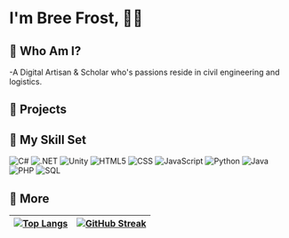 <h1> I'm Bree Frost, <span title="Hello World!" > &#128075;&#127760; </span> </h1>

## :book: Who Am I?  
-A Digital Artisan & Scholar who's passions reside in civil engineering and logistics. 




## :book: Projects




## :book: My Skill Set

![C#](https://img.shields.io/badge/C%23-239120?style=for-the-badge&logo=c-sharp&logoColor=white)
![.NET](https://img.shields.io/badge/.NET-5C2D91?style=for-the-badge&logo=.net&logoColor=white)
![Unity](https://img.shields.io/badge/Unity-100000?style=for-the-badge&logo=unity&logoColor=white)
![HTML5](https://img.shields.io/badge/HTML5-E34F26?style=for-the-badge&logo=html5&logoColor=white)
![CSS](https://img.shields.io/badge/CSS-239120?&style=for-the-badge&logo=css3&logoColor=white)
![JavaScript](https://img.shields.io/badge/JavaScript-F7DF1E?style=for-the-badge&logo=javascript&logoColor=black)
![Python](https://img.shields.io/badge/Python-14354C?style=for-the-badge&logo=python&logoColor=white)
![Java](https://img.shields.io/badge/Java-ED8B00?style=for-the-badge&logo=openjdk&logoColor=white) 
![PHP](	https://img.shields.io/badge/PHP-777BB4?style=for-the-badge&logo=php&logoColor=white)
![SQL](https://img.shields.io/badge/MySQL-00000F?style=for-the-badge&logo=mysql&logoColor=white)

<!-- ## :book: Contacts
-->

## :book: More








|  [![Top Langs](https://github-readme-stats.vercel.app/api/top-langs/?username=JengaLabs&layout=pie)](https://github.com/JengaLabs/github-readme-stats&hide_progress=true)|[![GitHub Streak](https://streak-stats.demolab.com/?user=JengaLabs&theme=dark)](https://git.io/streak-stats)  |
| -------- | ------- |


